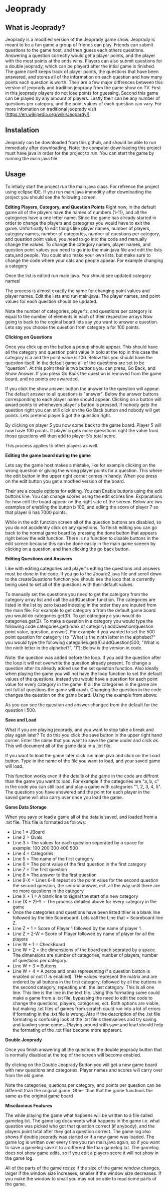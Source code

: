 # Jeoprady
## What is Jeoprady? 
Jeoprady is a modified version of the Jeoprady game show. Jeoprady is meant to be a fun game a group of friends can play. Friends can submit questions to the game host, and then guess each others questions. Answering a question correctly would get a player points, and the player with the most points at the ends wins. Players can also submit questions for a double jeoprady, which can be playerd after the intial game is finished. The game itself keeps track of player points, the questions that have been answered, and stores all of the information on each question and how many points each question is worth. Their are a few major diffrences between this version of jeoprady and tradition jeoprady from the game show on TV. First in this jeoprady players do not lose points for guessing. Second this game can be played by any amount of players. Lastly their can be any number of questions per category, and the point values of each question can vary. For more infomation on traditional jeoprady visit [https://en.wikipedia.org/wiki/Jeopardy!].
## Instalation
Jeoprady can be downloaded from this github, and should be able to run immediatly after downloading. Note: the computer downloading this project must have java in order for the project to run. You can start the game by running the main.java file.
## Usage
To intially start the project run the main.java class. For refrence the project using eclipse IDE. If you run main.java immeditly after downloading the project you should see the following screen.

**Editing Players, Category, and Question Points**
Right now, in the default game all of the players have the names of numbers (1-11), and all the categories have a one letter name. Since the game has already started in order to change the players and cateogries you would have to exit the game. Unfortinatly to edit things like player names, number of players, category names, number of categories, number of questions per category, and question point value, you need to go into the code and manually change the values. 
To change the category names, player names, and question point values you need to go into the main.java file and edit the lists cats,and people. You could also make your own lists, but make sure to change the code where your cats and people appear. For example changing a category 

Once the list is edited run main.java. You should see updated category names!

The process is almost exactly the same for changing point values and player names. Edit the lists and run main.java. The player names, and point values for each question should be updated.


Note the number of categories, player's, and questions per category is equal to the number of elements in each of their respective arrays
Now going to back to the orginal board lets say you want to answer a question. Lets say you choose the question from category a for 100 points.


**Clicking on Questions**

Once you click up on the button a popup should appear. This should have all the category and question point value in bold at the top in this case the category is a and the point value is 100. Below this you should have the question itself. In the default game all of the questions are set to be "question". At this point their is two buttons you can press, Go Back, and Show Answer. If you press Go Back the question is removed from the game board, and no points are awareded. 

If you click the show answer button the answer to the question will appear. The default answer to all questions is "answer". Below the answer buttons corresponding to each player name should appear. Clicking on a button will award points to whichevers player's button is pressed. If nobody gets the question right you can still click on the Go Back button and nobody will get points. Lets pretend player 5 got the question right. 


By clicking on player 5 you now come back to the game board. Player 5 will now have 100 points. If player 5 gets more quesstions right the value from those questions will then add to player 5's total score. 

This process applies to other players as well.

**Editing the game board during the game**

Lets say the game host makes a mistake, like for example clicking on the wrong question or giving the wrong player points for a question. This where the edit button in the upper right corner comes in handy. When you press on the edit button you get a modfied version of the board.

Their are a couple options for editing. You can Enable buttons using the edit buttons line. You can change scores using the edit scores line. Explanations for how edit the board appear on the right side of the screen. Below are two examples of enabling the button b 100, and ediing the score of player 7 so that player 6 has 7000 points. 

While in the edit function screen all of the question buttons are disabled, so you do not accidently click on any questions. To finish editing you can go back to the normal game board by pressing the done button that appears right below the edit function. There is no function to disable buttons in the edit screen because this can be done easily in the main game sceeen by clicking on a question, and then clicking the go back button. 

**Editing Questions and Answers**

Like with editing categories and player's edting the questions and answers must be done in the code. If you go to the Jboard2.java file and scroll down to the createQuestions function you should see the loop that is currently being used to set all of the questions with their default values.

To manually set the questions you need to get the cateigory from the category array list and call the addQuestion function. The categories are listed in the list by zero based indexing in the order they are inputed from the main file. For example to get category a from the default game board you would do categories.get(0). To get cateogory c you would do categories.get(2). To make a question in a category you would type the following code categories.get(index of category).addQuestion(question point value, question, answer). For example if you wanted to set the 500 point question for category i to "What is the ninth letter in the alphebet?" you would type the following categories.get(8).addQuestion(500, "What is the ninth letter in the alphebet?", "I"); Below is the version in code.

Note: the question was added before the loop. If you add the question after the loop it will not overwrite the question already present. To change a question after its already added use the set question function. Also ideally when playing the game you will not have the loop function to set the default values of the questions, instead you would have a question for each point value for every category in the game. If all the categories in the game are not full of questions the game will crash. 
Changing the question in the code changes the question on the game board. Using the example from above:



As you can see the question and answer changed from the default for the question i 500. 

**Save and Load**

What if you are playing jeoprady, and you want to stop take a break and play again later? To do this you click the save button in the upper right hand corner. Enter the name that you want to save the game under and click ok. This will document all of the game data in a .txt file. 

If you want to load the game later click run main.java and click on the Load button. Type in the name of the file you want to load, and your saved game will load. 

This function works even if the details of the game in the code are diffrent than the game you want to load. For example if the categories are "a, b, c" in the code you can still load and play a game with categories "1, 2, 3, 4, 5". The questions you have answered and the point for each player in the saved game will also carry over once you load the game.

**Game Data Storage**

When you save or load a game all of the data is saved, and loaded from a .txt file. This file is formated as follows:
* Line 1 = JBoard
* Line 2 = Qvals
* Line 3 = The values for each question seperated by a space for example: 100 200 300 400 500
* Line 4 = Categories
* Line 5 = The name of the first category
* Line 6 = The point value of the first question in the first category
* Line 7 = The first question
* Line 8 = The answer to the first question
* Line 9-X = Lines 6-8 repeat so the point value for the second question the second question, the second answer, ect. all the way until there are no more questions in the category
* Line X + 1 = A blank line to signal the start of a new category
* Line (X + 2)-Y = The process detailed above for every category in the game
* Once the categories and questions have been listed thier is a blank line followed by the line Scoreboard. Lets call the Line that = Scoreboard line Z.
* Line Z + 1 = Score of Player 1 followed by the name of player 1.
* Line Z + 2-W = Score of Player followed by name of player for all the players
* Line W + 1 = CheckBoard
* Line W + 2 = the dimenstions of the board each seprated by a space. The dimensions are number of categories, number of players, number of questions per category.
* Line W + 3 = Buttons
* Line W + 4 = A zeros and ones representing if a question button is enabled or not (1 is enabled). THe values represent the matrix and are ordered by all buttons in the first category, followed by all the buttons in the second category, repeating until the last category. This is all one line. This line is the line in the text file.
Using this formating some could make a game from a .txt file, bypassing the need to edit the code to change the questions, players, categories, ect. Both options are viable, but making .txt files of games from scratch could run into a lot of errors if formating in the .txt file is wrong. Also if the description of the .txt file formating is confusing look at the .txt file's themselves and try saving and loading some games. Playing around with save and load should help the formating of the .txt files become more apparent.

**Double Jeoprady**

Once you finish answering all the questions the double jeoprady button that is normally disabled at the top of the screen will become enabled. 

By clickng on the Double Jeoprady Button you will get a new game board with new questions and categories. Player names and scores will carry over from the old game. 


Note the categories, quetions per category, and points per question can be different than the original game. Other than that the game functions the same as the original game board


**Miscilanious Features**

The while playing the game what happens will be written to a file called gamelog.txt. The game log documents what happens in the game i.e. what question was picked who got that question correct (if anybody), and the players point total after they got a question correct. The game log also shows if double jeoprady was started or if a new game was loaded. The game log is written over every time you run main.java again, so if you want to save a gamelog save it to a different file than gamelog.txt. The gamelog does not show game edits, so if you edit a players score it will not show in the game log.

All of the parts of the game resize if the size of the game window changes, larger if the window size increases, smaller if the window size decreases. If you make the window to small you may not be able to read some parts of the game.
